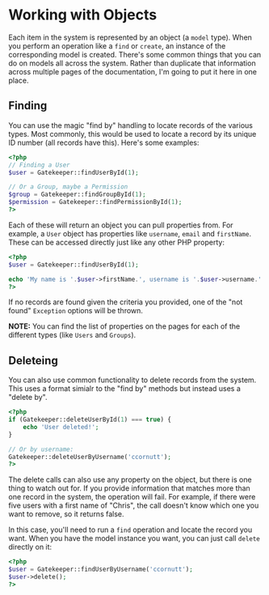 # Working with Objects

Each item in the system is represented by an object (a `model` type). When you perform an operation like a `find` or `create`, an instance of the corresponding model is created. There's some common things that you can do on models all across the system. Rather than duplicate that information across multiple pages of the documentation, I'm going to put it here in one place.

## Finding

You can use the magic "find by" handling to locate records of the various types. Most commonly, this would be used to locate a record by its unique ID number (all records have this). Here's some examples:

```php
<?php
// Finding a User
$user = Gatekeeper::findUserById(1);

// Or a Group, maybe a Permission
$group = Gatekeeper::findGroupById(1);
$permission = Gatekeeper::findPermissionById(1);
?>
```

Each of these will return an object you can pull properties from. For example, a `User` object has properties like `username`, `email` and `firstName`. These can be accessed directly just like any other PHP property:

```php
<?php
$user = Gatekeeper::findUserById(1);

echo 'My name is '.$user->firstName.', username is '.$user->username.' and email is '.$user->email;
?>
```

If no records are found given the criteria you provided, one of the "not found" `Exception` options will be thrown.

**NOTE:** You can find the list of properties on the pages for each of the different types (like `Users` and `Groups`).

## Deleteing

You can also use common functionality to delete records from the system. This uses a format simialr to the "find by" methods but instead uses a "delete by".

```php
<?php
if (Gatekeeper::deleteUserById(1) === true) {
    echo 'User deleted!';
}

// Or by username:
Gatekeeper::deleteUserByUsername('ccornutt');
?>
```

The delete calls can also use any property on the object, but there is one thing to watch out for. If you provide information that matches more than one record in the system, the operation will fail. For example, if there were five users with a first name of "Chris", the call doesn't know which one you want to remove, so it returns false.

In this case, you'll need to run a `find` operation and locate the record you want. When you have the model instance you want, you can just call `delete` directly on it:

```php
<?php
$user = Gatekeeper::findUserByUsername('ccornutt');
$user->delete();
?>
```
